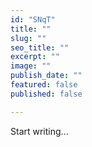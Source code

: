 ```yaml
---
id: "SNqT"
title: ""
slug: ""
seo_title: ""
excerpt: ""
image: ""
publish_date: ""
featured: false
published: false

---
```


Start writing...
